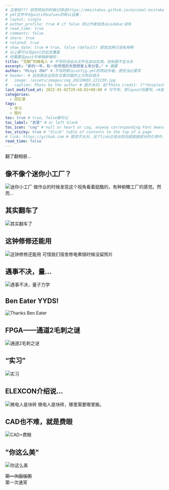 ```yaml
---
# 注意哈??? 研究网站的时候记得去https://mmistakes.github.io/minimal-mistakes/docs/configuration/逐一检查配置。至于图表，在https://fontawesome.com/start找
# yml文件中对posts的values的默认设置：
# layout: single
# author_profile: true # if false 则让作者信息从sidebar消失
# read_time: true
# comments: false
# share: true
# related: true
# show_date: true # true, false (default) 感觉这两行没有用啊
# 以上都可以在post的此处覆盖  
# 你需要在post中单独新增的：
title: “无聊”的微电人 # 不写的话会从文件名自动生成。但标题不宜太长
excerpt: "新的一年，有一些奇怪的东西想拿上来分享…" # 摘要
author: "Minyi ZHU" # 不写则默认config.yml的网站作者。感觉没必要写
# header: # 这张图会出现在文章页面的上方而且很大
#   image: /assets/images/img_20220803_221239.jpg
#   caption: Photo by the author # 图片水印，如"Photo credit: [**Unsplash**](https://unsplash.com)"
last_modified_at: 2022-01-02T20:48:02+08:00 # 可不写，但layout则要写。+8是东八区
categories: 
  - 回忆录
tags:
  - 学习
  - 图片
toc: true # true, false都可以
toc_label: "目录" # or left blank
toc_icon: "cog" # null or heart or cag, anyway corresponding Font Awesome icon name (without fa prefix)
toc_sticky: true # "Stick" table of contents to the top of a page
# link: https://github.com # 感觉不太对，这个link应该出现在超链接部分的引用中，但是试验后发现会变成文章标题的url，所以注释掉了
read_time: false
---
```


翻了翻相册...

## 像不像个迷你小工厂？
![迷你小工厂](https://raw.githubusercontent.com/zhumy321/diy-imagehost/main/img/IMG_20201221_155910.jpg)
做作业的时候发现这个视角看着挺酷的，有种俯瞰工厂的感觉。然而…

## 其实翻车了
![其实翻车了](https://raw.githubusercontent.com/zhumy321/diy-imagehost/main/img/IMG_20201221_115736.jpg)

## 这钟修修还能用
![这钟修修还能用](https://raw.githubusercontent.com/zhumy321/diy-imagehost/main/img/broke_a_clock.jpg)
可惜我们宿舍修电煮锅时候没留照片

## 遇事不决，量...
![遇事不决，量子力学](https://raw.githubusercontent.com/zhumy321/diy-imagehost/main/img/IMG_20201117_143118.jpg)

## Ben Eater YYDS!
![Thanks Ben Eater](https://raw.githubusercontent.com/zhumy321/diy-imagehost/main/img/IMG_20210925_175812_edit_500196559880965.jpg)

## FPGA——通道2毛刺之谜
![通道2毛刺之谜](https://raw.githubusercontent.com/zhumy321/diy-imagehost/main/img/IMG_20210531_120550.jpg)

## “实习”
![实习](https://raw.githubusercontent.com/zhumy321/diy-imagehost/main/img/IMG_20210727_113450.jpg)

## ELEXCON介绍说...
![微电人是块砖](https://raw.githubusercontent.com/zhumy321/diy-imagehost/main/img/ELEXCON_PPT.png)
微电人是块砖，哪里需要哪里搬。

## CAD也不难，就是费眼
![CAD=费眼](https://raw.githubusercontent.com/zhumy321/diy-imagehost/main/img/homework_layout.png)

## "你这么美"
![你这么美](https://raw.githubusercontent.com/zhumy321/diy-imagehost/main/img/homework_layout2.png)

~~第一次画版图~~
<br>第一次通宵